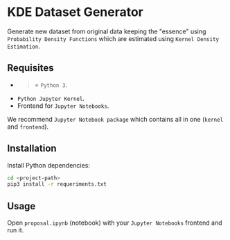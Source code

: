 # KDE Dataset Generator

Generate new dataset from original data keeping the "essence" using `Probability Density Functions` which are estimated using `Kernel Density Estimation`.

## Requisites

- >= `Python 3`.
- `Python Jupyter Kernel`.
- Frontend for `Jupyter Notebooks`.

We recommend `Jupyter Notebook package` which contains all in one (`kernel` and `frontend`).

## Installation

Install Python dependencies:

```sh
cd <project-path>
pip3 install -r requeriments.txt
```
## Usage

Open `proposal.ipynb` (notebook) with your `Jupyter Notebooks` frontend and run it.

